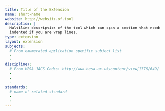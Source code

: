 ```yaml
---
title: Title of the Extension
name: short-name
website: http://website.of.tool
description: | 
  Multiline description of the tool which can span a section that needs to be
  indented if you are wrap lines.
type: extension
layout: extension
subjects:
  # From enumerated application specific subject list
  -  
  - 
disciplines:
  # From HESA JACS Codes: http://www.hesa.ac.uk/content/view/1776/649/
  - 
  - 
  - 
standards:
  # name of related standard 
  -
  -
---
```

